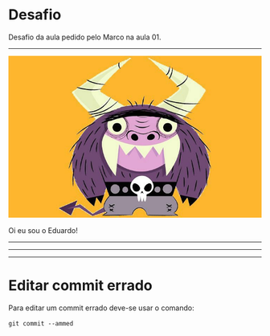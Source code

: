 # Desafio

Desafio da aula pedido pelo Marco na aula 01.
***

![](EDUARDO.jpg)


Oi eu sou o Eduardo!
***
***
***

# Editar commit errado

Para editar um commit errado deve-se usar o comando:

```
git commit --ammed
```


